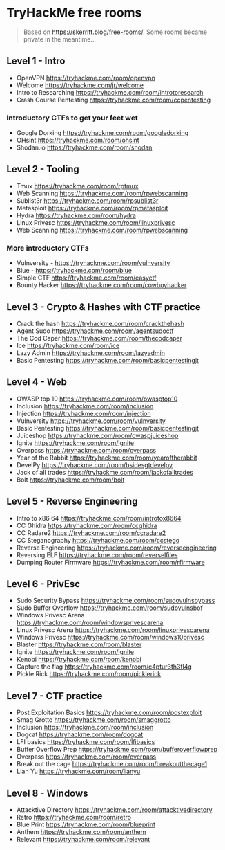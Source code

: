 # TryHackMe free rooms


> Based on https://skerritt.blog/free-rooms/. Some rooms became private in the meantime...

## Level 1 - Intro
- OpenVPN https://tryhackme.com/room/openvpn
- Welcome https://tryhackme.com/jr/welcome
- Intro to Researching https://tryhackme.com/room/introtoresearch
- Crash Course Pentesting https://tryhackme.com/room/ccpentesting

### Introductory CTFs to get your feet wet
- Google Dorking https://tryhackme.com/room/googledorking
- OHsint https://tryhackme.com/room/ohsint
- Shodan.io https://tryhackme.com/room/shodan

## Level 2 - Tooling
- Tmux https://tryhackme.com/room/rptmux
- Web Scanning https://tryhackme.com/room/rpwebscanning
- Sublist3r https://tryhackme.com/room/rpsublist3r
- Metasploit https://tryhackme.com/room/rpmetasploit
- Hydra https://tryhackme.com/room/hydra
- Linux Privesc https://tryhackme.com/room/linuxprivesc
- Web Scanning https://tryhackme.com/room/rpwebscanning

### More introductory CTFs
- Vulnversity - https://tryhackme.com/room/vulnversity
- Blue - https://tryhackme.com/room/blue
- Simple CTF https://tryhackme.com/room/easyctf
- Bounty Hacker https://tryhackme.com/room/cowboyhacker

## Level 3 - Crypto & Hashes with CTF practice
- Crack the hash https://tryhackme.com/room/crackthehash
- Agent Sudo https://tryhackme.com/room/agentsudoctf
- The Cod Caper https://tryhackme.com/room/thecodcaper
- Ice https://tryhackme.com/room/ice
- Lazy Admin https://tryhackme.com/room/lazyadmin
- Basic Pentesting https://tryhackme.com/room/basicpentestingjt

## Level 4 - Web
- OWASP top 10 https://tryhackme.com/room/owasptop10
- Inclusion https://tryhackme.com/room/inclusion
- Injection https://tryhackme.com/room/injection
- Vulnversity https://tryhackme.com/room/vulnversity
- Basic Pentesting https://tryhackme.com/room/basicpentestingjt
- Juiceshop https://tryhackme.com/room/owaspjuiceshop
- Ignite https://tryhackme.com/room/ignite
- Overpass https://tryhackme.com/room/overpass
- Year of the Rabbit https://tryhackme.com/room/yearoftherabbit
- DevelPy https://tryhackme.com/room/bsidesgtdevelpy
- Jack of all trades https://tryhackme.com/room/jackofalltrades
- Bolt https://tryhackme.com/room/bolt

## Level 5 - Reverse Engineering
- Intro to x86 64 https://tryhackme.com/room/introtox8664
- CC Ghidra https://tryhackme.com/room/ccghidra
- CC Radare2 https://tryhackme.com/room/ccradare2
- CC Steganography https://tryhackme.com/room/ccstego
- Reverse Engineering https://tryhackme.com/room/reverseengineering
- Reversing ELF https://tryhackme.com/room/reverselfiles
- Dumping Router Firmware https://tryhackme.com/room/rfirmware

## Level 6 - PrivEsc
- Sudo Security Bypass https://tryhackme.com/room/sudovulnsbypass
- Sudo Buffer Overflow https://tryhackme.com/room/sudovulnsbof
- Windows Privesc Arena https://tryhackme.com/room/windowsprivescarena
- Linux Privesc Arena https://tryhackme.com/room/linuxprivescarena
- Windows Privesc https://tryhackme.com/room/windows10privesc
- Blaster https://tryhackme.com/room/blaster
- Ignite https://tryhackme.com/room/ignite
- Kenobi https://tryhackme.com/room/kenobi
- Capture the flag https://tryhackme.com/room/c4ptur3th3fl4g
- Pickle Rick https://tryhackme.com/room/picklerick

## Level 7 - CTF practice
- Post Exploitation Basics https://tryhackme.com/room/postexploit
- Smag Grotto https://tryhackme.com/room/smaggrotto
- Inclusion https://tryhackme.com/room/inclusion
- Dogcat https://tryhackme.com/room/dogcat
- LFI basics https://tryhackme.com/room/lfibasics
- Buffer Overflow Prep https://tryhackme.com/room/bufferoverflowprep
- Overpass https://tryhackme.com/room/overpass
- Break out the cage https://tryhackme.com/room/breakoutthecage1
- Lian Yu https://tryhackme.com/room/lianyu

## Level 8 - Windows
- Attacktive Directory https://tryhackme.com/room/attacktivedirectory
- Retro https://tryhackme.com/room/retro
- Blue Print https://tryhackme.com/room/blueprint
- Anthem https://tryhackme.com/room/anthem
- Relevant https://tryhackme.com/room/relevant
